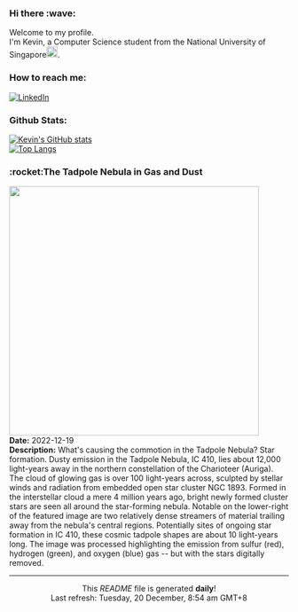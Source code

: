 <h3>Hi there :wave:</h3>

Welcome to my profile.   
I'm Kevin, a Computer Science student from the National University of Singapore<img src="https://img.icons8.com/color/96/000000/singapore-circular.png" width="20px"/>.</p>

<h3>How to reach me: </h3>
<a href="https://www.linkedin.com/in/kevin-foong/"><img alt="LinkedIn" src="https://img.shields.io/badge/linkedin-%230077B5.svg?&style=for-the-badge&logo=linkedin&logoColor=white" /></a> 

<h3>Github Stats: </h3> 

[![Kevin's GitHub stats](https://github-readme-stats.vercel.app/api?username=kevin9foong&theme=tokyonight)](https://github.com/anuraghazra/github-readme-stats) <br/>
[![Top Langs](https://github-readme-stats.vercel.app/api/top-langs/?username=kevin9foong&layout=compact&theme=tokyonight)](https://github.com/anuraghazra/github-readme-stats)

<h3>:rocket:The Tadpole Nebula in Gas and Dust</h3> 
<img width="450" src="https:&#x2F;&#x2F;apod.nasa.gov&#x2F;apod&#x2F;image&#x2F;2212&#x2F;Tadpoles_Stocks_2560.jpg" /><br/>
<b>Date:</b> 2022-12-19<br/>
<b>Description:</b> What&#39;s causing the commotion in the Tadpole Nebula? Star formation.  Dusty emission in the Tadpole Nebula, IC 410, lies about 12,000 light-years away in the northern constellation of the Charioteer (Auriga). The cloud of glowing gas is over 100 light-years across, sculpted by stellar winds and radiation from embedded open star cluster NGC 1893. Formed in the interstellar cloud a mere 4 million years ago, bright newly formed cluster stars are seen all around the star-forming nebula.  Notable on the lower-right of the featured image are two relatively dense streamers of material trailing away from the nebula&#39;s central regions. Potentially sites of ongoing star formation in IC 410, these cosmic tadpole shapes are about 10 light-years long. The image was processed highlighting the emission from sulfur (red), hydrogen (green), and oxygen (blue) gas -- but with the stars digitally removed.<br/>

------------
<p align="center">This <i>README</i> file is generated <b>daily</b>!</br>
Last refresh: Tuesday, 20 December, 8:54 am GMT+8<br />